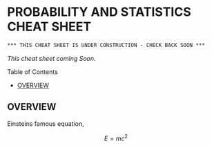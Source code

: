 # PROBABILITY AND STATISTICS CHEAT SHEET

```txt
*** THIS CHEAT SHEET IS UNDER CONSTRUCTION - CHECK BACK SOON ***
```

_This cheat sheet coming Soon._

Table of Contents

* [OVERVIEW](https://github.com/JeffDeCola/my-cheat-sheets/tree/master/other/stem/math/applied/probability-and-statistics-cheat-sheet#overview)

## OVERVIEW

Einsteins famous equation,

$$
E=mc^2
$$
